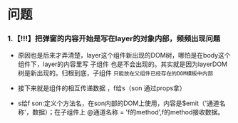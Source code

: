 
# 问题

### 1.【!!!】把弹窗的内容开始是写在layer的对象内部，频频出现问题
* 原因也是后来才弄清楚，layer这个组件新出现的DOM树，哪怕是在body这个组件下，layer的内容里写 子组件 也是不会出现的。其实就是因为layerDOM树是新出现的。归根到底，子组件
`只能放在父组件已经存在的DOM模板中内部`

* 接下来就是组件的相互传递数据 ，f给s（son 通过props拿）
* s给f son:定义个方法名，在son内部的DOM上使用，内容是$emit（'通道名称'，数据）；在子组件上 @通道名称 = 'f的method',f的method接收数据。


